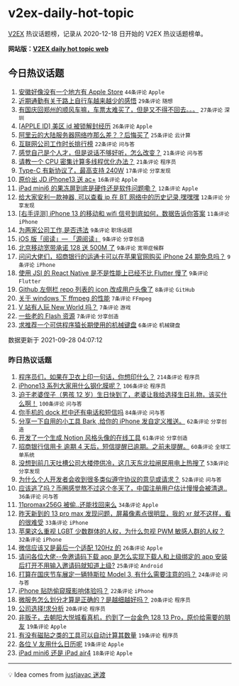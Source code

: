 # v2ex-daily-hot-topic

[V2EX](https://www.v2ex.com/) 热议话题榜，记录从 2020-12-18 日开始的 V2EX 热议话题榜单。

**网站版：[V2EX daily hot topic web](https://boojack.github.io/v2ex-daily-hot-topic-web/)**

## 今日热议话题

<!-- TODAY BEGIN -->

1. [安徽好像没有一个地方有 Apple Store](https://www.v2ex.com/t/804793) `44条评论` `Apple`
1. [近期通勤有关于路上自行车越来越少的感悟](https://www.v2ex.com/t/804816) `29条评论` `随想`
1. [有国庆回郑州的顺风车嘛，车票太难买了，但是又不得不回去。。。](https://www.v2ex.com/t/804775) `27条评论` `深圳`
1. [[APPLE ID] 美区 id 被锁解封经历](https://www.v2ex.com/t/804799) `26条评论` `Apple`
1. [阿里云的大陆服务器网络咋那么差？？后悔买了](https://www.v2ex.com/t/804822) `25条评论` `云计算`
1. [互联网公司工作时长排行榜](https://www.v2ex.com/t/804795) `22条评论` `问与答`
1. [感觉自己是个人才，但是说话不够好听，怎么改变？](https://www.v2ex.com/t/804824) `21条评论` `问与答`
1. [请教一个 CPU 密集计算多线程优化办法？](https://www.v2ex.com/t/804821) `21条评论` `程序员`
1. [Type-C 有新协议了，最高支持 240W](https://www.v2ex.com/t/804823) `17条评论` `分享发现`
1. [原价出 JD iPhone13 送 ac+](https://www.v2ex.com/t/804772) `16条评论` `Apple`
1. [iPad mini6 的果冻屏到底是硬件还是软件问题嘞？](https://www.v2ex.com/t/804813) `12条评论` `Apple`
1. [给大家安利一款神器, 可以查看 ip 在 BT 网络中的历史记录,嘿嘿嘿](https://www.v2ex.com/t/804781) `12条评论` `分享发现`
1. [[右手评测] iPhone 13 的移动和 wifi 信号到底如何，数据告诉你答案](https://www.v2ex.com/t/804794) `11条评论` `iPhone`
1. [为两家公司工作,是否违法](https://www.v2ex.com/t/804836) `9条评论` `职场话题`
1. [iOS 版「阅读」— 「源阅读」](https://www.v2ex.com/t/804806) `9条评论` `分享创造`
1. [北京移动宽带承诺 128 送 500M 了](https://www.v2ex.com/t/804801) `9条评论` `宽带症候群`
1. [问问大佬们，招商银行的运通卡可以在苹果官网购买 iPhone 24 期免息吗？](https://www.v2ex.com/t/804788) `9条评论` `iPhone`
1. [使用 JSI 的 React Native 是不是性能上已经不比 Flutter 慢了](https://www.v2ex.com/t/804786) `9条评论` `Flutter`
1. [Github 左侧栏 repo 列表的 icon 改成用户头像了](https://www.v2ex.com/t/804784) `8条评论` `GitHub`
1. [关于 windows 下 ffmpeg 的性能](https://www.v2ex.com/t/804812) `7条评论` `FFmpeg`
1. [V 站有人玩 New World 吗？](https://www.v2ex.com/t/804792) `7条评论` `游戏`
1. [一些老的 Flash 资源](https://www.v2ex.com/t/804779) `7条评论` `分享创造`
1. [求推荐一个可供程序猿长期使用的机械键盘](https://www.v2ex.com/t/804841) `6条评论` `机械键盘`

数据更新于 2021-09-28 04:07:12

<!-- TODAY END -->

### 昨日热议话题

<!-- YESTERDAY BEGIN -->

1. [程序员们，如果在卫衣上印一句话，你想印什么？](https://www.v2ex.com/t/804598) `214条评论` `程序员`
1. [iPhone13 系列大家用什么钢化膜呢？](https://www.v2ex.com/t/804503) `106条评论` `程序员`
1. [迫于老婆侄子（男孩 12 岁）生日快到了，老婆让我给选择生日礼物，该买什么啊！](https://www.v2ex.com/t/804558) `100条评论` `问与答`
1. [你手机的 dock 栏中还有电话和短信吗](https://www.v2ex.com/t/804652) `84条评论` `问与答`
1. [分享一下自用的小工具 Bark ,给你的 iPhone 发自定义推送。](https://www.v2ex.com/t/804506) `62条评论` `分享创造`
1. [开发了一个生成 Notion 风格头像的在线工具](https://www.v2ex.com/t/804653) `61条评论` `分享创造`
1. [招商银行信用卡 逾期 4 天后，短信提醒已逾期。之前未提醒。](https://www.v2ex.com/t/804610) `60条评论` `全球工单系统`
1. [没想到前几天吐槽公司大楼停供冷，这几天东北拉闸民用电上热搜了](https://www.v2ex.com/t/804536) `53条评论` `分享发现`
1. [为什么个人开发者会收到很多类似遵守协议的意见或请求？](https://www.v2ex.com/t/804545) `52条评论` `问与答`
1. [应该逃了吗？币圈感觉熬不过这个冬天了，中国注册用户估计慢慢会被清退..](https://www.v2ex.com/t/804507) `36条评论` `问与答`
1. [11promax256G 被偷..还能找回来么](https://www.v2ex.com/t/804559) `34条评论` `Apple`
1. [昨天新到的 13 pro max 发现问题，屏幕像素点很明显，我的 xr 就不这样，看的很难受](https://www.v2ex.com/t/804508) `33条评论` `iPhone`
1. [苹果这么重视 LGBT 少数群体的人权，为什么忽视 PWM 敏感人群的人权？](https://www.v2ex.com/t/804577) `32条评论` `iPhone`
1. [微信应该又是最后一个适配 120Hz 的](https://www.v2ex.com/t/804551) `26条评论` `Apple`
1. [请问各位大佬--免邀请码下载 app 是怎么实现下载人和上级绑定的 app 安装后打开不用输入邀请码就知道上级?](https://www.v2ex.com/t/804630) `25条评论` `Android`
1. [打算在国庆节车展定一辆特斯拉 Model 3, 有什么需要注意的吗？](https://www.v2ex.com/t/804597) `24条评论` `问与答`
1. [iPhone 贴防偷窥膜影响体验吗？](https://www.v2ex.com/t/804525) `22条评论` `iPhone`
1. [微服务怎么划分才算是正确的？是越细越好吗？](https://www.v2ex.com/t/804580) `20条评论` `程序员`
1. [公司选择!求分析](https://www.v2ex.com/t/804542) `20条评论` `程序员`
1. [非贩子，去朝阳大悦城看真机，约到了一台金色 128 13 Pro，原价给需要的朋友](https://www.v2ex.com/t/804695) `19条评论` `Apple`
1. [有没有磁贴之类的工具可以自动计算其数量](https://www.v2ex.com/t/804605) `19条评论` `程序员`
1. [各位 V 友用什么日历呢](https://www.v2ex.com/t/804594) `19条评论` `Apple`
1. [iPad mini6 还是 iPad air4](https://www.v2ex.com/t/804698) `18条评论` `Apple`

<!-- YESTERDAY END -->

---

💡 Idea comes from [justjavac 迷渡](https://github.com/justjavac/)
